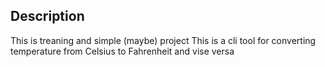 ## Description

This is treaning and simple (maybe) project
This is a cli tool for converting temperature from Celsius to Fahrenheit and vise versa


